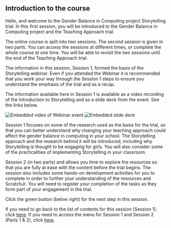 ## Introduction to the course

Hello, and welcome to the Gender Balance in Computing project Storytelling trial. In this first session, you will be introduced to the Gender Balance in Computing project and the Teaching Approach trial.

The online course is split into two sessions. The second session is given in two parts. You can access the sessions at different times, or complete the whole course at one time. You will be able to revisit the two sessions until the end of the Teaching Approach trial. 
 
The information in this session, Session 1, formed the basis of the Storytelling webinar. Even if you attended the Webinar it is recommended that you work your way through the Session 1 steps to ensure you understand the emphasis of the trial and as a recap.
 
The information available here in Session 1 is available as a video recording of the Introduction to Storytelling and as a slide deck from the event. See the links below.

![Embedded video of Webinar event](images/ks1storytelling-WebinarIntroEvent.gif)
![Embedded slide deck](images/ks1storytelling-WebinarIntroSlideDeck.gif)

Session 1 focuses on some of the research used as the basis for the trial, so that you can better understand why changing your teaching approach could affect the gender balance in computing in your school. The Storytelling approach and the research behind it will be introduced, including why Storytelling is thought to be engaging for girls. You will also consider some of the practicalities of implementing Storytelling in your classroom.

Session 2 (in two parts) and allows you time to explore the resources so that you are fully at ease with the content before the trial begins. The session also includes some hands-on development activities for you to complete in order to further your understanding of the resources and ScratchJr. You will need to register your completion of the tasks as they form part of your engagement in the trial.

Click the green button (below right) for the next step in this session.

If you need to go back to the list of contents for this session (Session 1), click [here](https://projects.raspberrypi.org/en/projects/KS1StorytellingTraining_Session1_GBICi1b).
If you need to access the menu for Session 1 and Session 2 (Parts 1 & 2), click [here](https://projects.raspberrypi.org/en/pathways/ks1-storytellingtraining-gbici1b).

